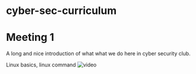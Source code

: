 # cyber-sec-curriculum

# Meeting 1 
A long and nice introduction of what what we do here in cyber security club.


Linux basics, linux command ![video](https://www.youtube.com/watch?v=gd7BXuUQ91w)

